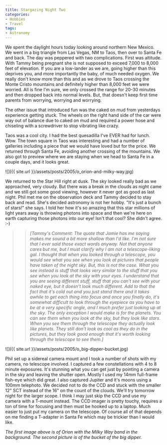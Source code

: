 ```yaml
---
title: Stargazing Night Two
categories:
- Hobbies
- Travel
tags:
- Astronomy
---
```


We spent the daylight hours today looking around northern New Mexico. We went in a big triangle from Las Vegas, NM to Taos, then over to Santa Fe and back. The day was peppered with two complications. First was altitude. With Tammy being pregnant she is not supposed to exceed 7,000 to 8,000 feet of elevation. If you are a low-lander as we are, going higher than this deprives you, and more importantly the baby, of much needed oxygen. We really don't know more than this and as we drove to Taos crossing the Monte Cristo mountains and definitely higher than 8,000 feet we were worried. All is fine I'm sure, we only crossed the range for 20-30 minutes and then dropped back into normal levels. But, that doesn't keep first time parents from worrying, worrying and worrying.

The other issue that introduced fun was the caked on mud from yesterdays experience getting stuck. The wheels on the right hand side of the car were way out of balance due to caked on mud and required a power hose and chiseling with a screwdriver to stop vibrating like crazy.

Taos was a cool city. I had the best quesadilla I've EVER had for lunch. Wow. The town square in Taos was interesting and had a number of galleries including a piece that we would have loved but for the price. We returned through Santa Fe, avoiding another crossing of the mountains. We also got to preview where we are staying when we head to Santa Fe in a couple days, and it looks great.

![]({{ site.url }}/assets/posts/2005/o_orion-and-milky-way.jpg)

We returned to the Star Hill right at dusk. The sky looked really bad as we approached, very cloudy. But there was a break in the clouds as night came and we still got some good viewing, however it never got as good as last night. Phil met me on the observation deck and Tammy decided to stay back and read. She's decided astronomy is not her hobby. "It's just a bunch of stars!" she says. I told her how it's so amazing that this star millions of light years away is throwing photons into space and then we're here on earth capturing those photons into our eye! Isn't that cool? She didn't agree. :-)

<blockquote>

> 
> _[Tammy's Comment: The quote that Jamie has me saying makes me sound a bit more shallow than I'd like.  I'm not sure that I ever said those exact words anyway.  Not that anyone cares but me, but I must clarify why I am not a telescope-liking gal.  I thought that when you looked through a telescope, you would see what you see when you look at pictures that people have taken of the night sky.  But, this is not the case.  What you see instead is stuff that looks very similar to the stuff that you see when you look at the sky with your eyes.  I understand that you are seeing different stuff, stuff that you can't see with your naked eye, but it doesn't look much different.  Add to that the fact that it's cold out and you just stand there and it takes awhile to get each thing into focus and once you finally do, it's somewhat difficult to look through the eyepiece as you have to be at a very specific angle, and I much prefer just looking up at the sky.  The only exception I would make is for the planets.  You can see them when you look at the sky, but they look like stars.  When you see them through the telescope they actually look like planets.  They still don't look as cool as they do in the pictures, but they look good enough that it's worth looking through the telescope to see them.]_  
> 
> 
</blockquote>

![]({{ site.url }}/assets/posts/2005/o_big-dipper-bucket.jpg)

Phil set up a sidereal camera mount and I took a number of shots with my camera, no telescope involved. I captured a few constellations with 4 to 8 minute exposures. It's stunning what you can get just by pointing a camera in the sky and leaving the shutter open. Mostly I used my 14mm full-frame fish-eye which did great. I also captured Jupiter and it's moons using a 100mm telephoto. We decided not to do the CCD and stuck with the smaller 12" SCT instead of the 16" on the count of the clouds. We'll try tomorrow night for the larger scope. I think I may just skip the CCD and use my camera with a T-mount instead. The CCD imager is pretty touchy, requires a ton of time for focusing and then must be hooked up to a laptop. Much easier to just put my camera on the telescope. Of course all of that depends on me finding a T-adapter in Santa Fe which may be trickier than I would like.

_The first image above is of Orion with the Milky Way band in the background. The second picture is of the bucket of the big dipper._
